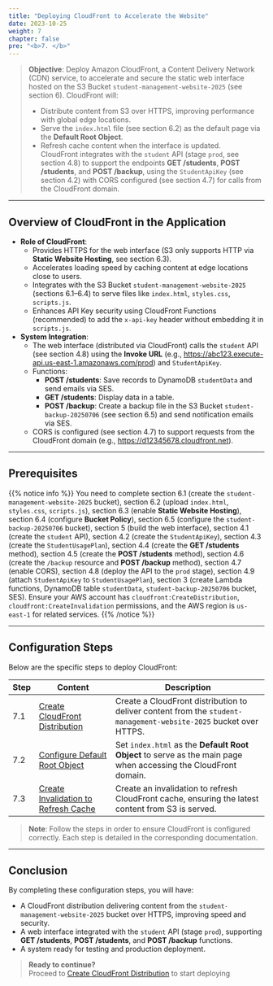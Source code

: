 ```yaml
---
title: "Deploying CloudFront to Accelerate the Website"
date: 2023-10-25
weight: 7
chapter: false
pre: "<b>7. </b>"
---
```


> **Objective**: Deploy Amazon CloudFront, a Content Delivery Network (CDN) service, to accelerate and secure the static web interface hosted on the S3 Bucket `student-management-website-2025` (see section 6). CloudFront will:  
> - Distribute content from S3 over HTTPS, improving performance with global edge locations.  
> - Serve the `index.html` file (see section 6.2) as the default page via the **Default Root Object**.  
> - Refresh cache content when the interface is updated.  
> CloudFront integrates with the `student` API (stage `prod`, see section 4.8) to support the endpoints **GET /students**, **POST /students**, and **POST /backup**, using the `StudentApiKey` (see section 4.2) with CORS configured (see section 4.7) for calls from the CloudFront domain.

---

## Overview of CloudFront in the Application

- **Role of CloudFront**:  
  - Provides HTTPS for the web interface (S3 only supports HTTP via **Static Website Hosting**, see section 6.3).  
  - Accelerates loading speed by caching content at edge locations close to users.  
  - Integrates with the S3 Bucket `student-management-website-2025` (sections 6.1–6.4) to serve files like `index.html`, `styles.css`, `scripts.js`.  
  - Enhances API Key security using CloudFront Functions (recommended) to add the `x-api-key` header without embedding it in `scripts.js`.  
- **System Integration**:  
  - The web interface (distributed via CloudFront) calls the `student` API (see section 4.8) using the **Invoke URL** (e.g., https://abc123.execute-api.us-east-1.amazonaws.com/prod) and `StudentApiKey`.  
  - Functions:  
    - **POST /students**: Save records to DynamoDB `studentData` and send emails via SES.  
    - **GET /students**: Display data in a table.  
    - **POST /backup**: Create a backup file in the S3 Bucket `student-backup-20250706` (see section 6.5) and send notification emails via SES.  
  - CORS is configured (see section 4.7) to support requests from the CloudFront domain (e.g., https://d12345678.cloudfront.net).  

---

## Prerequisites

{{% notice info %}}
You need to complete section 6.1 (create the `student-management-website-2025` bucket), section 6.2 (upload `index.html`, `styles.css`, `scripts.js`), section 6.3 (enable **Static Website Hosting**), section 6.4 (configure **Bucket Policy**), section 6.5 (configure the `student-backup-20250706` bucket), section 5 (build the web interface), section 4.1 (create the `student` API), section 4.2 (create the `StudentApiKey`), section 4.3 (create the `StudentUsagePlan`), section 4.4 (create the **GET /students** method), section 4.5 (create the **POST /students** method), section 4.6 (create the `/backup` resource and **POST /backup** method), section 4.7 (enable CORS), section 4.8 (deploy the API to the `prod` stage), section 4.9 (attach `StudentApiKey` to `StudentUsagePlan`), section 3 (create Lambda functions, DynamoDB table `studentData`, `student-backup-20250706` bucket, SES). Ensure your AWS account has `cloudfront:CreateDistribution`, `cloudfront:CreateInvalidation` permissions, and the AWS region is `us-east-1` for related services.
{{% /notice %}}

---

## Configuration Steps

Below are the specific steps to deploy CloudFront:

| **Step** | **Content** | **Description** |
|----------|-------------|-----------------|
| 7.1 | [Create CloudFront Distribution](/7-deploying-cloudfront/7.1-creating-a-cloudfront-distribution/) | Create a CloudFront distribution to deliver content from the `student-management-website-2025` bucket over HTTPS. |
| 7.2 | [Configure Default Root Object](/7-deploying-cloudfront/7.2-configuring-default-root-object/) | Set `index.html` as the **Default Root Object** to serve as the main page when accessing the CloudFront domain. |
| 7.3 | [Create Invalidation to Refresh Cache](/7-deploying-cloudfront/7.3-creating-cloudfront-invalidation/) | Create an invalidation to refresh CloudFront cache, ensuring the latest content from S3 is served. |

> **Note**: Follow the steps in order to ensure CloudFront is configured correctly. Each step is detailed in the corresponding documentation.

---

## Conclusion

By completing these configuration steps, you will have:  
- A CloudFront distribution delivering content from the `student-management-website-2025` bucket over HTTPS, improving speed and security.  
- A web interface integrated with the `student` API (stage `prod`), supporting **GET /students**, **POST /students**, and **POST /backup** functions.  
- A system ready for testing and production deployment.

> **Ready to continue?**  
> Proceed to [Create CloudFront Distribution](/7-deploying-cloudfront/7.1-creating-a-cloudfront-distribution/) to start deploying